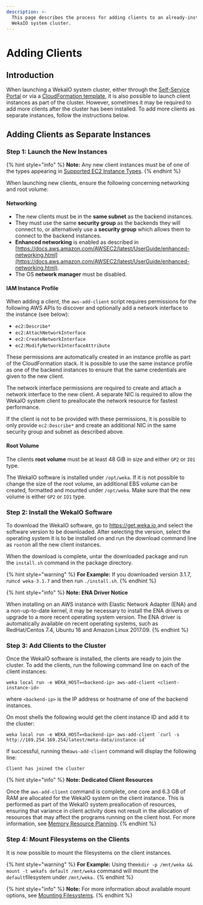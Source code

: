 ```yaml
---
description: >-
  This page describes the process for adding clients to an already-installed
  WekaIO system cluster.
---
```


# Adding Clients

## Introduction

When launching a WekaIO system cluster, either through the [Self-Service Portal](self-service-portal.md) or via a [CloudFormation template](cloudformation.md), it is also possible to launch client instances as part of the cluster. However, sometimes it may be required to add more clients after the cluster has been installed. To add more clients as separate instances, follow the instructions below.

## Adding Clients as Separate Instances

### Step 1: Launch the New Instances <a id="step-1-launch-new-instances"></a>

{% hint style="info" %}
**Note:** Any new client instances must be of one of the types appearing in [Supported EC2 Instance Types](supported-ec2-instance-types.md).
{% endhint %}

When launching new clients, ensure the following concerning networking and root volume:

#### **Networking**

* The new clients must be in the **same subnet** as the backend instances.
* They must use the same **security group** as the backends they will connect to, or alternatively use a **security group** which allows them to connect to the backend instances.
* **Enhanced networking** is enabled as described in [https://docs.aws.amazon.com/AWSEC2/latest/UserGuide/enhanced-networking.html](https://docs.aws.amazon.com/AWSEC2/latest/UserGuide/enhanced-networking.html).
* The OS **network manager** must be disabled.

#### IAM Instance Profile

When adding a client, the `aws-add-client` script requires permissions for the following AWS APIs to discover and optionally add a network interface to the instance \(see below\):

* `ec2:Describe*`
* `ec2:AttachNetworkInterface`
* `ec2:CreateNetworkInterface`
* `ec2:ModifyNetworkInterfaceAttribute`

These permissions are automatically created in an instance profile as part of the CloudFormation stack. It is possible to use the same instance profile as one of the backend instances to ensure that the same credentials are given to the new client.

The network interface permissions are required to create and attach a network interface to the new client. A separate NIC is required to allow the WekaIO system client to preallocate the network resource for fastest performance.

If the client is not to be provided with these permissions, it is possible to only provide `ec2:Describe*` and create an additional NIC in the same security group and subnet as described above.

#### Root Volume

The clients **root volume** must be at least 48 GiB in size and either `GP2` or `IO1` type.

The WekaIO software is installed under `/opt/weka`. If it is not possible to change the size of the root volume, an additional EBS volume can be created, formatted and mounted under `/opt/weka`. Make sure that the new volume is either `GP2` or `IO1` type.

### Step 2: Install the WekaIO Software <a id="step-2-install-wekaio-software"></a>

To download the WekaIO software, go to [https://get.weka.io ](https://get.weka.io/) and select the software version to be downloaded. After selecting the version, select the operating system it is to be installed on and run the download command line as `root`on all the new client instances.

When the download is complete, untar the downloaded package and run the `install.sh` command in the package directory. 

{% hint style="warning" %}
**For Example:** If you downloaded version 3.1.7, run`cd weka-3.1.7` and then run `./install.sh`.
{% endhint %}

{% hint style="info" %}
**Note: ENA Driver Notice**

When installing on an AWS instance with Elastic Network Adapter \(ENA\) and a non-up-to-date kernel, it may be necessary to install the ENA drivers or upgrade to a more recent operating system version. The ENA driver is automatically available on recent operating systems, such as RedHat/Centos 7.4, Ubuntu 16 and Amazon Linux 2017.09.
{% endhint %}

### Step 3: Add Clients to the Cluster <a id="step-3-add-clients-to-cluster"></a>

Once the WekaIO software is installed, the clients are ready to join the cluster. To add the clients, run the following command line on each of the client instances:

```text
weka local run -e WEKA_HOST=<backend-ip> aws-add-client <client-instance-id>
```

where `<backend-ip>` is the IP address or hostname of one of the backend instances.

On most shells the following would get the client instance ID and add it to the cluster:

```text
weka local run -e WEKA_HOST=<backend-ip> aws-add-client `curl -s http://169.254.169.254/latest/meta-data/instance-id`
```

If successful, running the`aws-add-client` command will display the following line:

```text
Client has joined the cluster
```

{% hint style="info" %}
**Note: Dedicated Client Resources**

Once the `aws-add-client` command is complete, one core and 6.3 GB of RAM are allocated for the WekaIO system on the client instance. This is performed as part of the WekaIO system preallocation of resources, ensuring that variance in client activity does not result in the allocation of resources that may affect the programs running on the client host. For more information, see [Memory Resource Planning](../bare-metal/planning-a-weka-system-installation.md#memory-resource-planning).
{% endhint %}

### Step 4: Mount Filesystems on the Clients <a id="step-4-mount-filesystem-on-clients"></a>

It is now possible to mount the filesystems on the client instances.

{% hint style="warning" %}
**For Example:** Using the`mkdir -p /mnt/weka && mount -t wekafs default /mnt/weka`  command will mount the `default`filesystem under `/mnt/weka.`
{% endhint %}

{% hint style="info" %}
**Note:** For more information about available mount options, see [Mounting Filesystems](../../fs/mounting-filesystems.md).
{% endhint %}

